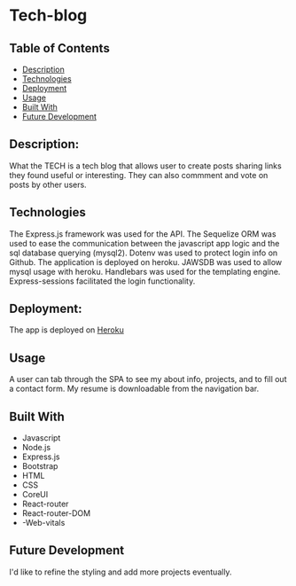 # Tech-blog
## Table of Contents
* [Description](#description)
* [Technologies](#technologies)
* [Deployment](#deployment)
* [Usage](#usage)
* [Built With](#built-with)
* [Future Development](#future-development)



## Description:
What the TECH is a tech blog that allows user to create posts sharing links they found useful or interesting. They can also commment and vote on posts by other users.



## Technologies
The Express.js framework was used for the API. The Sequelize ORM was used to ease the communication between the javascript app logic and the sql database querying (mysql2). Dotenv was used to protect login info on Github. The application is deployed on heroku. JAWSDB was used to allow mysql usage with heroku. Handlebars was used for the templating engine. Express-sessions facilitated the login functionality.



## Deployment:
The app is deployed on [Heroku](https://tech-heckler.herokuapp.com/)




## Usage
A user can tab through the SPA to see my about info, projects, and to fill out a contact form. My resume is downloadable from the navigation bar.









## Built With
 - Javascript
 - Node.js
 - Express.js
 - Bootstrap
 - HTML
 - CSS
 - CoreUI
 - React-router
 - React-router-DOM
 - -Web-vitals



## Future Development
I'd like to refine the styling and add more projects eventually.


